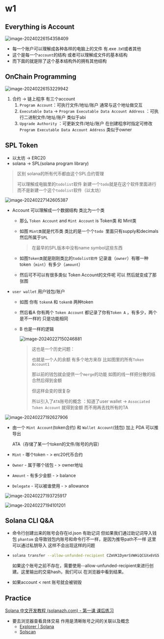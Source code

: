 # w1

## Everything is Account

![image-20240226154358409](.\assets\image-20240226154358409.png)

- 每一个账户可以理解成各种各样的电脑上的文件 有.exe .txt或者其他 
- 这个是每一个`account`的结构 或者可以理解成文件的基本结构
- 而下面的就是除了这个基本结构外的拥有其他结构



## OnChain Programming

![image-20240226153229942](.\assets\image-20240226153229942.png)

1. 合约 -> 链上程序 有三个account
   1. `Program Account`：可执行文件/地址/账户 通常与这个地址做交互
   2. `Executable Data` -> `Program Executable Data Account Address`  ：可执行二进制文件/地址/账户 类似于abi
   3. `Upgrade Authority` ：可更新文件/地址/账户 在创建程序时指定可修改`Program Executable Data Account Address` 类似于owner



## SPL Token

- 以太坊 -> ERC20 
- solana -> SPL(solana program library)

> 区别 solana的所有代币都由这个SPL合约管理 
>
> 可以理解成电脑里的`todolist`软件 新建一个`todo`就是在这个软件里面进行 而不是新建一个这个`todolist`软件（以太坊）



![image-20240227142605387](.\assets\image-20240227142605387.png)

- Account 可以理解成一个数据结构 类比为一个类

  - 那么 `Token Account` and `Mint Account` is Token类 和 Mint类

  - 如图 `Mint类`就是代币类 类比的是一个个`todo `里面只有supply和decimals  然后所属于`SPL`

    > 在最早的SPL版本中没有name symbol这些东西

  - 如图`Token类`就是刚刚类比的`todolist软件` 记录谁（`owner`）有哪一种token（`mint`）有多少（`amount`） 

  - 然后可不可以有很多类似 Token Account的文件呢 可以 然后就变成了那张图

- `user wallet` 用户钱包/账户 

  - 如图 你有  `tokenA` 和 `tokenB` 两种token

  - 然后看A 你有两个 `Token Account` 都记录了你有`Token A` ，有多少，两个是不一样的 只是功能相同

  - B 也是一样的逻辑

    ![image-20240227150246881](.\assets\image-20240227150246881.png)

    > 这也是一个历史问题：  
    >
    > 也就是一个人的余额 有多个地方来存 比如图里的所有`Token Account1`
    >
    > 那以前的钱包就会提供一个`merge`的功能 如图的线一样把分散的结合然后得到金额
    >
    > 但这样会变的很复杂
    >
    > 所以引入了`ATA`账号的概念 ：知道了user wallet -> `Associated Token Account` 就得到金额 而不用再去找所有的TA

![image-20240227192627906](.\assets\image-20240227192627906.png)

- 由一个 `Mint Account`(token合约) 和 `Wallet Account`(钱包) 加上 PDA 可以推导出 

  ATA（存储了某一个token的文件/账号的内容）

- `Mint` - 哪个token             - >  erc20代币合约

- `Owner` - 属于哪个钱包        - > owner地址

- `Amount` - 有多少金额         - > balance

- `Delegate` - 可以被谁使用    - > allowance



![image-20240227193725917](.\assets\image-20240227193725917.png)

![image-20240227194101201](.\assets\image-20240227194101201.png)



## Solana CLI Q&A

- 命令行创建出来的账号会存在id.json 有助记词 但如果我们通过助记词导入钱包 `phantom` 会导致钱包内账号和命令行不一样，是因为推导path不一样 这里可以通过私钥导入 这样不会出现这样的问题

- ```bash
  solana transfer --allow-unfunded-recipient CZmVK1DymrSVWHiQCGXx6VG5zgHVrh5J1P514jHKRDxA 0.01
  ```

  如果这个账号之前不存在，需要使用--allow-unfunded-recipient来进行创建。这里输出的交易hash，我们可以 在浏览器中看到结果。

- 如果account < rent 账号就会被销毁





## Practice

[Solana 中文开发教程 (solanazh.com) - 第一课 课后练习](https://www.solanazh.com/course/1-6) 

- 要去浏览器查看具体交易 作用是清晰账号之间的关联以及概念
  - [Explorer | Solana](https://explorer.solana.com/?cluster=devnet)
  - [Solscan](https://solscan.io/?cluster=devnet)



